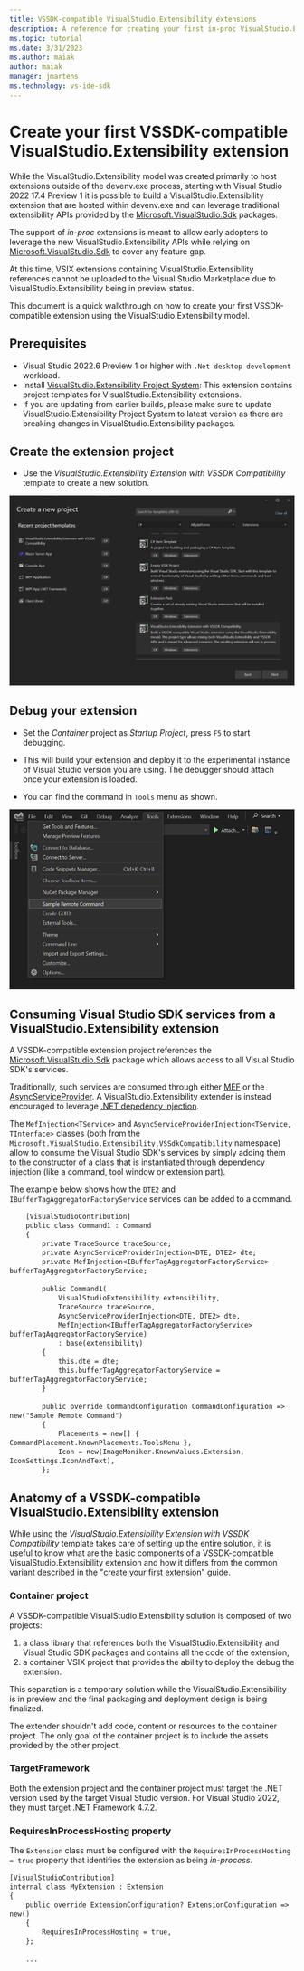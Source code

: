 ```yaml
---
title: VSSDK-compatible VisualStudio.Extensibility extensions
description: A reference for creating your first in-proc VisualStudio.Extensibility extension
ms.topic: tutorial
ms.date: 3/31/2023
ms.author: maiak
author: maiak
manager: jmartens
ms.technology: vs-ide-sdk
---
```


# Create your first VSSDK-compatible VisualStudio.Extensibility extension

While the VisualStudio.Extensibility model was created primarily to host extensions outside of the devenv.exe process, starting with Visual Studio 2022 17.4 Preview 1 it is possible to build a VisualStudio.Extensibility extension that are hosted within devenv.exe and can leverage traditional extensibility APIs provided by the [Microsoft.VisualStudio.Sdk](https://www.nuget.org/packages/Microsoft.VisualStudio.Sdk) packages.

The support of *in-proc* extensions is meant to allow early adopters to leverage the new VisualStudio.Extensibility APIs while relying on [Microsoft.VisualStudio.Sdk](https://www.nuget.org/packages/Microsoft.VisualStudio.Sdk) to cover any feature gap.

At this time, VSIX extensions containing VisualStudio.Extensibility references cannot be uploaded to the Visual Studio Marketplace due to VisualStudio.Extensibility being in preview status.

This document is a quick walkthrough on how to create your first VSSDK-compatible extension using the VisualStudio.Extensibility model.

## Prerequisites

* Visual Studio 2022.6 Preview 1 or higher with `.Net desktop development` workload. 
* Install [VisualStudio.Extensibility Project System](https://marketplace.visualstudio.com/items?itemName=vsext.gladstone): This extension contains project templates for VisualStudio.Extensibility extensions.
* If you are updating from earlier builds, please make sure to update VisualStudio.Extensibility Project System to latest version as there are breaking changes in VisualStudio.Extensibility packages.

## Create the extension project

* Use the *VisualStudio.Extensibility Extension with VSSDK Compatibility* template to create a new solution.

![VisualStudio.Extensibility In-Process Extension Project template](in-proc-project-template.png "VisualStudio.Extensibility Extension with VSSDK Compatibility Project template")

## Debug your extension

* Set the *Container* project as *Startup Project*, press `F5` to start debugging.

* This will build your extension and deploy it to the experimental instance of Visual Studio version you are using. The debugger should attach once your extension is loaded.

* You can find the command in `Tools` menu as shown.

![Sample command](extension-command-2.png "Sample command")

## Consuming Visual Studio SDK services from a VisualStudio.Extensibility extension

A VSSDK-compatible extension project references the [Microsoft.VisualStudio.Sdk](https://www.nuget.org/packages/Microsoft.VisualStudio.Sdk) package which allows access to all Visual Studio SDK's services.

Traditionally, such services are consumed through either [MEF](/visualstudio/extensibility/managed-extensibility-framework-in-the-editor) or the [AsyncServiceProvider](/dotnet/api/microsoft.visualstudio.shell.asyncserviceprovider). A VisualStudio.Extensibility extender is instead encouraged to leverage [.NET depedency injection](/dotnet/core/extensions/dependency-injection).

The `MefInjection<TService>` and `AsyncServiceProviderInjection<TService, TInterface>` classes (both from the `Microsoft.VisualStudio.Extensibility.VSSdkCompatibility` namespace) allow to consume the Visual Studio SDK's services by simply adding them to the constructor of a class that is instantiated through dependency injection (like a command, tool window or extension part).

The example below shows how the `DTE2` and `IBufferTagAggregatorFactoryService` services can be added to a command.

```CSharp
    [VisualStudioContribution]
    public class Command1 : Command
    {
        private TraceSource traceSource;
        private AsyncServiceProviderInjection<DTE, DTE2> dte;
        private MefInjection<IBufferTagAggregatorFactoryService> bufferTagAggregatorFactoryService;

        public Command1(
            VisualStudioExtensibility extensibility,
            TraceSource traceSource,
            AsyncServiceProviderInjection<DTE, DTE2> dte,
            MefInjection<IBufferTagAggregatorFactoryService> bufferTagAggregatorFactoryService)
            : base(extensibility)
        {
            this.dte = dte;
            this.bufferTagAggregatorFactoryService = bufferTagAggregatorFactoryService;
        }
    
        public override CommandConfiguration CommandConfiguration => new("Sample Remote Command")
        {
            Placements = new[] { CommandPlacement.KnownPlacements.ToolsMenu },
            Icon = new(ImageMoniker.KnownValues.Extension, IconSettings.IconAndText),
        };
```

## Anatomy of a VSSDK-compatible VisualStudio.Extensibility extension

While using the *VisualStudio.Extensibility Extension with VSSDK Compatibility* template takes care of setting up the entire solution, it is useful to know what are the basic components of a VSSDK-compatible VisualStudio.Extensibility extension and how it differs from the common variant described in the ["create your first extension" guide](create-your-first-extension.md).

### Container project

A VSSDK-compatible VisualStudio.Extensibility solution is composed of two projects:

1. a class library that references both the VisualStudio.Extensibility and Visual Studio SDK packages and contains all the code of the extension,
1. a container VSIX project that provides the ability to deploy the debug the extension.

This separation is a temporary solution while the VisualStudio.Extensibility is in preview and the final packaging and deployment design is being finalized.

The extender shouldn't add code, content or resources to the container project. The only goal of the container project is to include the assets provided by the other project.

### TargetFramework

Both the extension project and the container project must target the .NET version used by the target Visual Studio version. For Visual Studio 2022, they must target .NET Framework 4.7.2.

### RequiresInProcessHosting property

The `Extension` class must be configured with the `RequiresInProcessHosting = true` property that identifies the extension as being *in-process*.

```CSharp
[VisualStudioContribution]
internal class MyExtension : Extension
{
    public override ExtensionConfiguration? ExtensionConfiguration => new()
    {
        RequiresInProcessHosting = true,
    };

    ...
```

